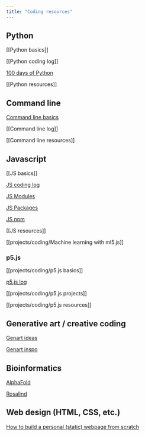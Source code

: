 ```yaml
---
title: "Coding resources"
---
```


## Python
[[Python basics]]

[[Python coding log]]

[100 days of Python](projects/coding/100%20days%20of%20Python.md)

[[Python resources]]


## Command line
[Command line basics](projects/coding/Command%20line%20basics.md)

[[Command line log]]

[[Command line resources]]


## Javascript
[[JS basics]]

[JS coding log](projects/coding/Javascript%20coding.md)

[JS Modules](projects/coding/JS%20Modules.md)

[JS Packages](projects/coding/JS%20Packages.md)

[JS npm](projects/coding/JS%20npm.md)

[[JS resources]]

[[projects/coding/Machine learning with ml5.js]]


### p5.js
[[projects/coding/p5.js basics]]

[p5.js log](projects/coding/p5.md)

[[projects/coding/p5.js projects]]

[[projects/coding/p5.js resources]]


## Generative art / creative coding
[Genart ideas](projects/coding/Genart%20ideas.md)

[Genart inspo](projects/coding/Genart%20inspo.md)


## Bioinformatics
[AlphaFold](projects/coding/AlphaFold.md)

[Rosalind](projects/coding/Rosalind.md)


## Web design (HTML, CSS, etc.)
[How to build a personal (static) webpage from scratch](https://rutar.org/writing/how-to-build-a-personal-webpage-from-scratch/#an-overview-of-static-webpage-development)

